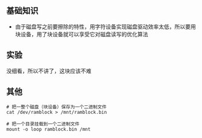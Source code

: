 ## 基础知识
- 由于磁盘写之前要擦除的特性，用字符设备实现磁盘驱动效率太低，所以要用块设备，用了块设备就可以享受它对磁盘读写的优化算法

## 实验
没细看，所以不讲了，这块应该不难

## 其他
```
# 把一整个磁盘（块设备）保存为一个二进制文件
cat /dev/ramblock > /mnt/ramblock.bin	

# 把一个目录挂载到一个二进制文件
mount -o loop ramblock.bin /mnt
```